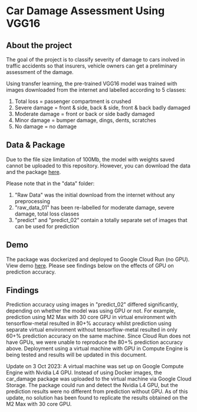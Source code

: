 # Car Damage Assessment Using VGG16

## About the project
The goal of the project is to classify severity of damage to cars inolved in traffic accidents so that insurers, vehicle owners can get a preliminary assessment of the damage.

Using transfer learning, the pre-trained VGG16 model was trained with images downloaded from the internet and labelled according to 5 classes:

1. Total loss = passenger compartment is crushed
2. Severe damage = front & side, back & side, front & back badly damaged
3. Moderate damage = front or back or side badly damaged
4. Minor damage = bumper damage, dings, dents, scratches
5. No damage = no damage

## Data & Package
Due to the file size limitation of 100Mb, the model with weights saved cannot be uploaded to this repository. However, you can download the data and the package [here](https://drive.google.com/drive/folders/1GG8vHnaA6knQSEBRIEFMKlVsqQX7T0-r?usp=sharing).

Please note that in the "data" folder:
1. "Raw Data" was the initial download from the internet without any preprocessing
2. "raw_data_01" has been re-labelled for moderate damage, severe damage, total loss classes
3. "predict" and "predict_02" contain a totally separate set of images that can be used for prediction

## Demo
The package was dockerized and deployed to Google Cloud Run (no GPU). View demo [here](https://cardamageassessment-b8efg37ubrah7jixsp8cnu.streamlit.app/). Please see findings below on the effects of GPU on prediction accuracy.

## Findings
Prediction accuracy using images in "predict_02" differed significantly, depending on whether the model was using GPU or not. For example, prediction using M2 Max with 30 core GPU in virtual environment with tensorflow-metal resulted in 80+% accuracy whilst prediction using separate virtual environment without tensorflow-metal resulted in only 60+% prediction accuracy on the same machine. Since Cloud Run does not have GPUs, we were unable to reproduce the 80+% prediction accuracy above. Deployment using a virtual machine with GPU in Compute Engine is being tested and results will be updated in this document.

Update on 3 Oct 2023:
A virtual machine was set up on Google Compute Engine with Nvidia L4 GPU. Instead of using Docker images, the car_damage package was uploaded to the virtual machine via Google Cloud Storage. The package could run and detect the Nvidia L4 GPU, but the prediction results were no different from prediction without GPU. As of this update, no solution has been found to replicate the results obtained on the M2 Max with 30 core GPU.
